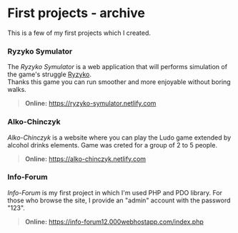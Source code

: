 # First projects - archive

This is a few of my first projects which I created.

### Ryzyko Symulator
The <i>Ryzyko Symulator</i> is a web application that will performs simulation of the game's struggle [Ryzyko](https://www.empik.com/winning-moves-gra-strategiczna-ryzyko-gra-o-tron-winning-moves,p1143042124,zabawki-p?gclid=CjwKCAiArK_fBRABEiwA0gOOc7d8c3oeenQpOEAgxd_XnUgjCxhtN-SMeFiWQOGl92VBunHUbmZH3BoCZ4YQAvD_BwE&gclsrc=aw.ds).<br /> 
Thanks this game you can run smoother and more enjoyable without boring walks.

> **Online:** https://ryzyko-symulator.netlify.com


### Alko-Chinczyk
<i>Alko-Chinczyk</i> is a website where you can play the Ludo game extended by alcohol drinks elements. Game was creted for a group of 2 to 5 people.

> **Online:** https://alko-chinczyk.netlify.com


### Info-Forum
<i>Info-Forum</i> is my first project in which I'm used PHP and PDO library. For those who browse the site, I provide an "admin" account with the password "123".

> **Online:** https://info-forum12.000webhostapp.com/index.php
